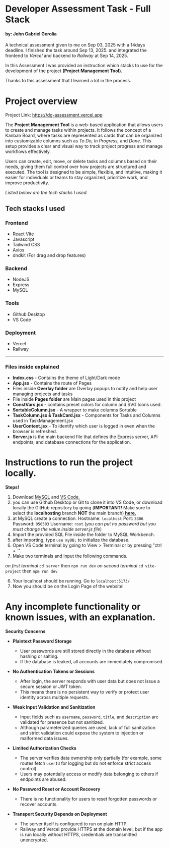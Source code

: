 
# Developer Assessment Task - Full Stack 
#### by: John Gabriel Gerolia 
A technical assessment given to me on Sep 03, 2025 with a 14days deadline. I finished the task around Sep 13, 2025. and integrated the frontend to *Vercel* and backend to *Railway* at Sep 14, 2025.

In this Assessment I was provided an instruction which stacks to use for the development of the project **(Project Management Tool)**.

Thanks to this assessment that I learned a lot in the process. 

# Project overview
Project Link: https://dg-assessment.vercel.app

The **Project Management Tool** is a web-based application that allows users to create and manage tasks within projects. It follows the concept of a Kanban Board, where tasks are represented as cards that can be organized into customizable columns such as _To Do, In Progress,_ and _Done_. This setup provides a clear and visual way to track project progress and manage workflows effectively.

Users can create, edit, move, or delete tasks and columns based on their needs, giving them full control over how projects are structured and executed. The tool is designed to be simple, flexible, and intuitive, making it easier for individuals or teams to stay organized, prioritize work, and improve productivity.


*Listed below are the tech stacks I used.*

## Tech stacks I used

### Frontend
- React Vite
 - Javascript
 - Tailwind CSS
 - Axios
 - dndkit (For drag and drop features)

### Backend
- NodeJS
- Express
- MySQL

### Tools
 - Github Desktop
 - VS Code

### Deployment
 - Vercel
 - Railway
****
### Files inside explained
 - **Index.css** - Contains the theme of Light/Dark mode
 - **App.jsx** - Contains the route of Pages
 - Files inside **Overlay folder** are Overlay popups to notify and help user managing projects and tasks
 - File inside **Pages folder** are Main pages used in this project
 - **ConstVars.jsx** - contains preset colors for column and SVG Icons used.
 - **SortableColumn.jsx** - A wrapper to make columns Sortable
 - **TaskColumn.jsx & TaskCard.jsx** - Components for Tasks and Columns used in TaskManagement.jsx
 - **UserContext.jsx** - To identify which user is logged in even when the browser is refreshed.
 - **Server.js** is the main backend file that defines the Express server, API endpoints, and database connections for the application.



# Instructions to run the project locally.

**Steps!**

 1. Download [MySQL](https://www.mysql.com/downloads) and [VS Code.](https://code.visualstudio.com/download) 
 2. you can use Github Desktop or Git to clone it into VS Code, or download locally the GitHub repository by going (**IMPORTANT!** Make sure to select the **localhosting** branch **NOT** the main branch) [**here.**](https://github.com/GabGerolia/dg-assessment) 
 3. at MySQL create a connection. 
 Hostname: `localhost` Port: `3306` Password: `050503` Username: `root`
 (*you can put no password but you must change the value inside server.js file*)
 4. Import the provided SQL File inside the folder to MySQL Workbench.
 5. after importing, type `use myDB;` to initialize the database.
 6. Open VS Code terminal by going to View > Terminal or by pressing "ctrl + `".
 7. Make two terminals and input the following commands.
 
 *on first terminal*    `cd server`  then  `npm run dev`        *on second terminal*        `cd vite-project`  then  `npm run dev`

6. Your localhost should be running. Go to `localhost:5173/`
7. Now you should be on the Login Page of the website!
    


# Any incomplete functionality or known issues, with an explanation.

 **Security Concerns**
 

-   **Plaintext Password Storage**
    
    -   User passwords are still stored directly in the database without hashing or salting.
    -   If the database is leaked, all accounts are immediately compromised.
        
-   **No Authentication Tokens or Sessions**
    
    -   After login, the server responds with user data but does not issue a secure session or JWT token.        
    -   This means there is no persistent way to verify or protect user identity across multiple requests.
        
-   **Weak Input Validation and Sanitization**
    
    -   Input fields such as `username`, `password`, `title`, and `description` are validated for presence but not sanitized.        
    -   Although parameterized queries are used, lack of full sanitization and strict validation could expose the system to injection or malformed data issues.
        
-   **Limited Authorization Checks**
    
    -   The server verifies data ownership only partially (for example, some routes fetch `userId` for logging but do not enforce strict access control).        
    -   Users may potentially access or modify data belonging to others if endpoints are abused.
        
-   **No Password Reset or Account Recovery**
    
    -   There is no functionality for users to reset forgotten passwords or recover accounts.
        
-   **Transport Security Depends on Deployment**
    
    -   The server itself is configured to run on plain HTTP.        
    -   Railway and Vercel provide HTTPS at the domain level, but if the app is run locally without HTTPS, credentials are transmitted unencrypted.
